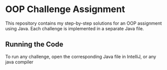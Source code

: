 # OOP Challenge Assignment

This repository contains my step-by-step solutions for an OOP assignment using Java. Each challenge is implemented in a separate Java file.
## Running the Code
To run any challenge, open the corresponding Java file in IntelliJ, or any java compiler
